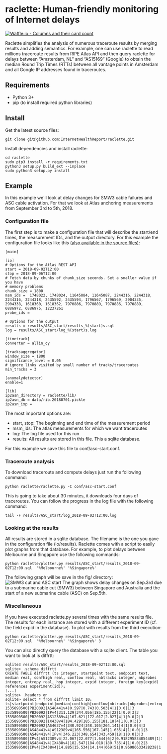 # raclette: Human-friendly monitoring of Internet delays

 [![Waffle.io - Columns and their card count](https://badge.waffle.io/InternetHealthReport/raclette.svg?columns=all)](https://waffle.io/InternetHealthReport/raclette) 

Raclette simplifies the analysis of numerous traceroute results by merging results and adding semantics. For example, one can use raclette to read millions traceroute results from RIPE Atlas API and then query raclette for delays between “Amsterdam, NL” and “AS15169” (Google) to obtain the median Round Trip Times (RTTs) between all vantage points in Amsterdam and all Google IP addresses found in traceroutes.

## Requirements
- Python 3+
- pip (to install required python libraries)

## Install
Get the latest source files:
```
git clone git@github.com:InternetHealthReport/raclette.git
```

Install dependencies and install raclette:
```
cd raclette
sudo pip3 install -r requirements.txt 
python3 setup.py build_ext --inplace
sudo python3 setup.py install
```


## Example
In this example we'll look at delay changes for SMW3 cable failures and ASC cable activation. For that we look at Atlas anchoring measurements from September 3rd to 5th, 2018.

### Configuration file
The first step is to make a configuration file that will describe the start/end times, the measurement IDs, and the output directory. For this example the configuration file looks like this ([also available in the source files)](https://github.com/InternetHealthReport/raclette/blob/master/conf/asc-start.conf):
```
[main]

[io]
# Options for the Atlas REST API
start = 2018-09-02T12:00
stop = 2018-09-06T12:00
# Fetch data by chunks of chunk_size seconds. Set a smaller value if you have
# memory problems
chunk_size = 1800
msm_ids =  1748022, 1748024, 11645084, 11645087, 2244316, 2244318, 2244316, 2244318, 2435592, 2435594, 1796567, 1796569, 2904335, 2904338, 1618360, 1618362, 7970886, 7970889, 7970886, 7970889, 6886972, 6886975, 12237261 
probe_ids = 

# Options for the output
results = results/ASC_start/results_%(start)s.sql
log = results/ASC_start/log_%(start)s.log

[timetrack]
converter = allin_cy

[tracksaggregator]
window_size = 1800
significance_level = 0.05
# ignore links visited by small number of tracks/traceroutes
min_tracks = 3 

[anomalydetector]
enable=1

[lib]
ip2asn_directory = raclette/lib/
ip2asn_db = data/rib.20180701.pickle
ip2asn_ixp =
```

The most important options are:
- start, stop: The beginning and end time of the measurement period
- msm_ids: The atlas measurements for which we want traceroutes
- log: The log file used for this run
- results: All results are stored in this file. This a sqlite database.

For this example we save this file to conf/asc-start.conf.

### Traceroute analysis
To download traceroute and compute delays just run the following command:
```
python raclette/raclette.py -C conf/asc-start.conf
```
This is going to take about 30 minutes, it downloads four days of traceroutes.
You can follow the progress in the log file with the following command:
```
tail -F results/ASC_start/log_2018-09-02T12:00.log
```

### Looking at the results
All results are stored in a sqlite database. The filename is the one you gave in the configuration file (io/results).
Raclette comes with a script to easily plot graphs from that database. For example, to plot delays between Melbourne and Singapore use the following commands:
```
python raclette/plotter.py results/ASC_start/results_2018-09-02T12:00.sql  '%Melbourne%' '%Singapore%'
```
The following graph will be save in the fig/ directory:
![SMW3 cut and ASC start](http://ihr.iijlab.net/static/ihr/Melbourne_Singapore_median_expid1_diffrtt_time.png)
The graph shows delay changes on Sep.3rd due to a submarine cable cut (SMW3) between Singapore and Australia and the start of a new submarine cable (ASC) on Sep.5th.

### Miscellaneous
If you have executed raclette.py several times with the same results file. The results for each instance are stored with a different experiment ID (cf. the field expid in the database). To plot with results from the third execution:
```
python raclette/plotter.py results/ASC_start/results_2018-09-02T12:00.sql  '%Melbourne%' '%Singapore%' 3
```

You can also directly query the database with a sqlite client. The table you want to look at is diffrtt:
```
sqlite3 results/ASC_start/results_2018-09-02T12:00.sql
sqlite> .schema diffrtt
CREATE TABLE diffrtt (ts integer, startpoint text, endpoint text, median real, confhigh real, conflow real, nbtracks integer, nbprobes integer, entropy real, hop integer, expid integer, foreign key(expid) references experiment(id));
[...]
sqlite> .headers on
sqlite> select * from diffrtt limit 10;
ts|startpoint|endpoint|median|confhigh|conflow|nbtracks|nbprobes|entropy|hop|expid
1535890500|PB20092|AS48441v4|0.597|0.743|0.503|4|1|0.0|1|3
1535890500|PB20092|IPv4|311.129|344.056|185.155|22|1|0.0|3|3
1535890500|PB20092|AS12389v4|167.621|172.017|2.027|4|1|0.0|2|3
1535890500|PB20092|IX438v4|184.429|185.155|181.18|4|1|0.0|3|3
1535890500|PB20092|AS4637v4|340.924|348.105|264.141|4|1|0.0|4|3
1535890500|AS48441v4|AS12389v4|165.556|167.145|1.635|4|1|0.0|1|3
1535890500|AS48441v4|IPv4|346.223|348.654|343.459|18|1|0.0|3|3
1535890500|IPv4|AS12389v4|22.067|22.677|1.644|6|2|0.918295834054489|1|3
1535890500|AS48441v4|IX438v4|182.547|184.018|180.735|4|1|0.0|2|3
1535890500|IPv4|IX438v4|14.885|15.534|14.144|669|51|0.96986633428238|1|3
```

